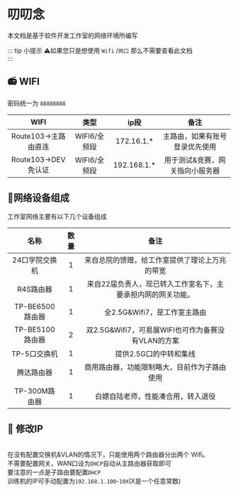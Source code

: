 # 叨叨念
本文档是基于软件开发工作室的网络环境所编写

::: tip 小提示
:warning:如果您只是想使用 `Wifi` /`网口` 那么不需要查看此文档<br>
:::
##  :radio: WIFI

密码统一为 `88888888`

|     WIFI       | 类型 |   ip段    |  备注    |
| :----:|:----:| :----:| :----:
|Route103->主路由直连|WIFI6/全频段|172.16.1.*| 主路由，如果有账号登录优先使用    |
|Route103->DEV免认证|WIFI6/全频段|192.168.1.*| 用于测试&竞赛，网关指向小服务器    |


## :page_with_curl:网络设备组成

工作室网络主要有以下几个设备组成

|     名称       | 数量 |  备注    |
| :----:|:----:| :----:|
|24口学院交换机|1|来自总院的馈赠，给工作室提供了理论上万兆的带宽|
|R4S路由器|1|来自22届负责人，现已转入工作室名下，主要承担内网的网关功能。|
|TP-BE6500路由器|1|全2.5G&Wifi7，是工作室主路由|
|TP-BE5100路由器|2|双2.5G&Wifi7，可易展WIFI也可作为备赛没有VLAN的方案|
|TP-5口交换机|1|提供2.5G口的中转和集线|
|腾达路由器|1|商用路由器，功能限制略大，目前作为子路由使用|
|TP-300M路由器|1|白嫖自陆老师，性能凑合用，转入退役|


## :scroll: 修改IP
<br> 在没有配置交换机&VLAN的情况下，只能使用两个路由器分出两个 Wifi。<br>不需要配置网关，WAN口设为`DHCP`自动从主路由器获取即可<br>要注意的一点是子路由要配置`DHCP`<br>训练机的IP可手动配置为`192.168.1.100`-`10X`(X是一个任意常数)


